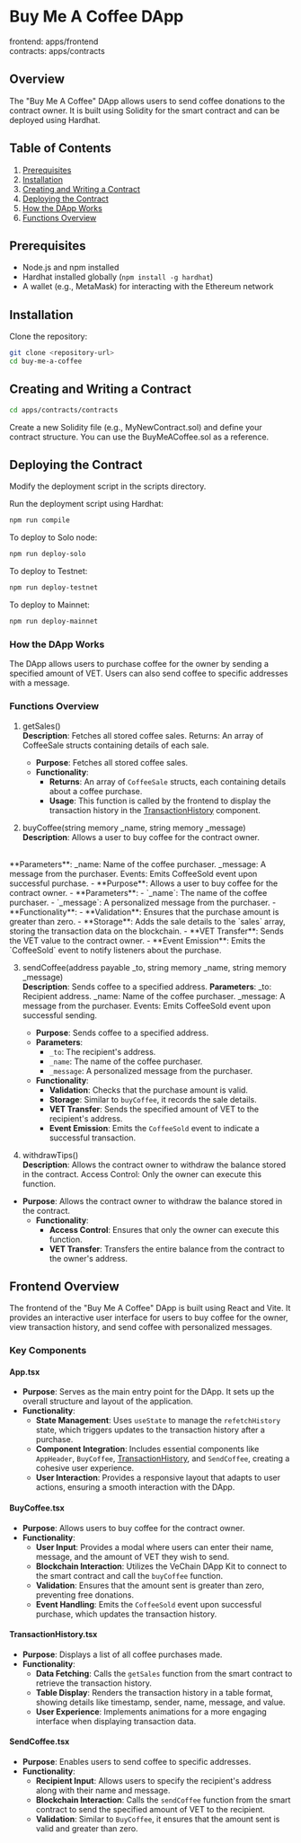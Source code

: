 # Buy Me A Coffee DApp

frontend: apps/frontend <br/>
contracts: apps/contracts

## Overview
The "Buy Me A Coffee" DApp allows users to send coffee donations to the contract owner. It is built using Solidity for the smart contract and can be deployed using Hardhat.

## Table of Contents
1. [Prerequisites](#prerequisites)
2. [Installation](#installation)
3. [Creating and Writing a Contract](#creating-and-writing-a-contract)
4. [Deploying the Contract](#deploying-the-contract)
5. [How the DApp Works](#how-the-dapp-works)
6. [Functions Overview](#functions-overview)

## Prerequisites
- Node.js and npm installed
- Hardhat installed globally (`npm install -g hardhat`)
- A wallet (e.g., MetaMask) for interacting with the Ethereum network

## Installation
Clone the repository:
   ```bash
   git clone <repository-url>
   cd buy-me-a-coffee
```
## Creating and Writing a Contract

  ```bash
cd apps/contracts/contracts
```
Create a new Solidity file (e.g., MyNewContract.sol) and define your contract structure. You can use the BuyMeACoffee.sol as a reference.

## Deploying the Contract
Modify the deployment script in the scripts directory.

Run the deployment script using Hardhat:
  ```bash
npm run compile
```

To deploy to Solo node:
  ```bash
npm run deploy-solo
```

To deploy to Testnet:
  ```bash
npm run deploy-testnet
```

To deploy to Mainnet:
  ```bash
npm run deploy-mainnet
```

### How the DApp Works
The DApp allows users to purchase coffee for the owner by sending a specified amount of VET. Users can also send coffee to specific addresses with a message.

### Functions Overview
1. getSales() <br/>
**Description**: Fetches all stored coffee sales.
Returns: An array of CoffeeSale structs containing details of each sale.
   - **Purpose**: Fetches all stored coffee sales.
   - **Functionality**:
     - **Returns**: An array of `CoffeeSale` structs, each containing details about a coffee purchase.
     - **Usage**: This function is called by the frontend to display the transaction history in the [TransactionHistory](cci:1://file:///Users/andreas.frank/work/buy-me-a-coffee/apps/frontend/src/components/txhistory.tsx:48:0-168:1) component.


2. buyCoffee(string memory _name, string memory _message) <br/>
**Description**: Allows a user to buy coffee for the contract owner.
<br/>
**Parameters**:
_name: Name of the coffee purchaser.
_message: A message from the purchaser.
Events: Emits CoffeeSold event upon successful purchase.
   - **Purpose**: Allows a user to buy coffee for the contract owner.
   - **Parameters**:
     - `_name`: The name of the coffee purchaser.
     - `_message`: A personalized message from the purchaser.
   - **Functionality**:
     - **Validation**: Ensures that the purchase amount is greater than zero.
     - **Storage**: Adds the sale details to the `sales` array, storing the transaction data on the blockchain.
     - **VET Transfer**: Sends the VET value to the contract owner.
     - **Event Emission**: Emits the `CoffeeSold` event to notify listeners about the purchase.

3. sendCoffee(address payable _to, string memory _name, string memory _message) <br/> 
**Description**: Sends coffee to a specified address.
**Parameters**:
_to: Recipient address.
_name: Name of the coffee purchaser.
_message: A message from the purchaser.
Events: Emits CoffeeSold event upon successful sending.
   - **Purpose**: Sends coffee to a specified address.
   - **Parameters**:
     - `_to`: The recipient's address.
     - `_name`: The name of the coffee purchaser.
     - `_message`: A personalized message from the purchaser.
   - **Functionality**:
     - **Validation**: Checks that the purchase amount is valid.
     - **Storage**: Similar to `buyCoffee`, it records the sale details.
     - **VET Transfer**: Sends the specified amount of VET to the recipient's address.
     - **Event Emission**: Emits the `CoffeeSold` event to indicate a successful transaction.

4. withdrawTips() <br/>
**Description**: Allows the contract owner to withdraw the balance stored in the contract.
Access Control: Only the owner can execute this function.
 - **Purpose**: Allows the contract owner to withdraw the balance stored in the contract.
   - **Functionality**:
     - **Access Control**: Ensures that only the owner can execute this function.
     - **VET Transfer**: Transfers the entire balance from the contract to the owner's address.

## Frontend Overview
The frontend of the "Buy Me A Coffee" DApp is built using React and Vite. It provides an interactive user interface for users to buy coffee for the owner, view transaction history, and send coffee with personalized messages.

### Key Components

#### App.tsx
- **Purpose**: Serves as the main entry point for the DApp. It sets up the overall structure and layout of the application.
- **Functionality**:
  - **State Management**: Uses `useState` to manage the `refetchHistory` state, which triggers updates to the transaction history after a purchase.
  - **Component Integration**: Includes essential components like `AppHeader`, `BuyCoffee`, [TransactionHistory](cci:1://file:///Users/andreas.frank/work/buy-me-a-coffee/apps/frontend/src/components/txhistory.tsx:48:0-168:1), and `SendCoffee`, creating a cohesive user experience.
  - **User Interaction**: Provides a responsive layout that adapts to user actions, ensuring a smooth interaction with the DApp.

#### BuyCoffee.tsx
- **Purpose**: Allows users to buy coffee for the contract owner.
- **Functionality**:
  - **User Input**: Provides a modal where users can enter their name, message, and the amount of VET they wish to send.
  - **Blockchain Interaction**: Utilizes the VeChain DApp Kit to connect to the smart contract and call the `buyCoffee` function.
  - **Validation**: Ensures that the amount sent is greater than zero, preventing free donations.
  - **Event Handling**: Emits the `CoffeeSold` event upon successful purchase, which updates the transaction history.

#### TransactionHistory.tsx
- **Purpose**: Displays a list of all coffee purchases made.
- **Functionality**:
  - **Data Fetching**: Calls the `getSales` function from the smart contract to retrieve the transaction history.
  - **Table Display**: Renders the transaction history in a table format, showing details like timestamp, sender, name, message, and value.
  - **User Experience**: Implements animations for a more engaging interface when displaying transaction data.

#### SendCoffee.tsx
- **Purpose**: Enables users to send coffee to specific addresses.
- **Functionality**:
  - **Recipient Input**: Allows users to specify the recipient's address along with their name and message.
  - **Blockchain Interaction**: Calls the `sendCoffee` function from the smart contract to send the specified amount of VET to the recipient.
  - **Validation**: Similar to `BuyCoffee`, it ensures that the amount sent is valid and greater than zero.
